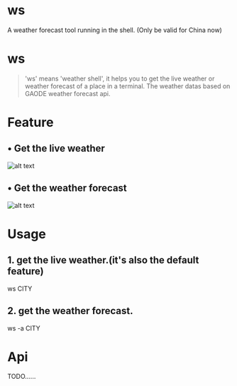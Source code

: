 # ws
A weather forecast tool running in the shell. (Only be valid for China now)

# ws

>    'ws' means 'weather shell', it helps you to get the live weather or weather forecast of a place in a terminal. The weather datas based on GAODE weather forecast api.

# Feature

## • Get the live weather

![alt text](http://wx3.sinaimg.cn/large/89243dfbly1fg4u3f0ue8g20ci064gn1.gif "Title")

## • Get the weather forecast

![alt text](http://wx1.sinaimg.cn/mw690/89243dfbly1fg4u3f1553g20fw096jsp.gif "Title")

# Usage

## 1. get the live weather.(it's also the  default feature)

  ws CITY
  
## 2. get the weather forecast.

  ws -a CITY

# Api

TODO......
